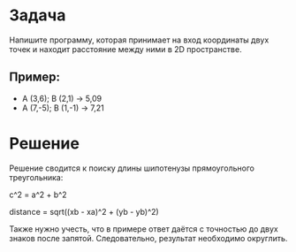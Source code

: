 # Задача

Напишите программу, которая принимает на вход координаты двух точек и находит расстояние между ними в 2D пространстве.
## Пример:

- A (3,6); B (2,1) -> 5,09
- A (7,-5); B (1,-1) -> 7,21

# Решение
Решение сводится к поиску длины шипотенузы прямоугольного треугольника:

с^2 = a^2 + b^2

distance = sqrt((xb - xa)^2 + (yb - yb)^2)

Также нужно учесть, что в примере ответ даётся с точностью до двух знаков после запятой. Следовательно, результат необходимо округлить.